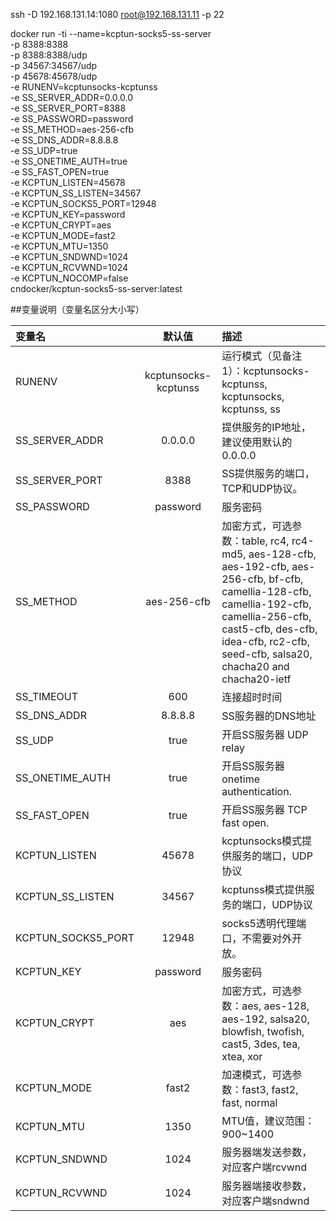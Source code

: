 ssh -D 192.168.131.14:1080 root@192.168.131.11 -p 22


docker run -ti --name=kcptun-socks5-ss-server \
-p 8388:8388 \
-p 8388:8388/udp \
-p 34567:34567/udp \
-p 45678:45678/udp \
-e RUNENV=kcptunsocks-kcptunss \
-e SS_SERVER_ADDR=0.0.0.0 \
-e SS_SERVER_PORT=8388 \
-e SS_PASSWORD=password \
-e SS_METHOD=aes-256-cfb \
-e SS_DNS_ADDR=8.8.8.8 \
-e SS_UDP=true \
-e SS_ONETIME_AUTH=true \
-e SS_FAST_OPEN=true \
-e KCPTUN_LISTEN=45678 \
-e KCPTUN_SS_LISTEN=34567 \
-e KCPTUN_SOCKS5_PORT=12948 \
-e KCPTUN_KEY=password \
-e KCPTUN_CRYPT=aes \
-e KCPTUN_MODE=fast2 \
-e KCPTUN_MTU=1350 \
-e KCPTUN_SNDWND=1024 \
-e KCPTUN_RCVWND=1024 \
-e KCPTUN_NOCOMP=false \
cndocker/kcptun-socks5-ss-server:latest

##变量说明（变量名区分大小写）

| 变量名 | 默认值 | 描述 |
| :----------------- |:--------------------:| :---------------------------------- |
 | RUNENV | kcptunsocks-kcptunss | 运行模式（见备注1）：kcptunsocks-kcptunss, kcptunsocks, kcptunss, ss |
 | SS_SERVER_ADDR | 0.0.0.0 | 提供服务的IP地址，建议使用默认的0.0.0.0 |
 | SS_SERVER_PORT | 8388 | SS提供服务的端口，TCP和UDP协议。 |
  | SS_PASSWORD | password | 服务密码 |
  | SS_METHOD | aes-256-cfb | 加密方式，可选参数：table, rc4, rc4-md5, aes-128-cfb, aes-192-cfb, aes-256-cfb, bf-cfb, camellia-128-cfb, camellia-192-cfb, camellia-256-cfb, cast5-cfb, des-cfb, idea-cfb, rc2-cfb, seed-cfb, salsa20, chacha20 and chacha20-ietf |
   | SS_TIMEOUT | 600 | 连接超时时间 |
   | SS_DNS_ADDR | 8.8.8.8 | SS服务器的DNS地址 |
   | SS_UDP | true | 开启SS服务器 UDP relay |
   | SS_ONETIME_AUTH | true | 开启SS服务器 onetime authentication. |
   | SS_FAST_OPEN | true | 开启SS服务器 TCP fast open. |
   | KCPTUN_LISTEN | 45678 | kcptunsocks模式提供服务的端口，UDP协议 |
   | KCPTUN_SS_LISTEN | 34567 | kcptunss模式提供服务的端口，UDP协议 |
  | KCPTUN_SOCKS5_PORT | 12948 | socks5透明代理端口，不需要对外开放。 |
  | KCPTUN_KEY | password | 服务密码 |
  | KCPTUN_CRYPT | aes | 加密方式，可选参数：aes, aes-128, aes-192, salsa20, blowfish, twofish, cast5, 3des, tea, xtea, xor |
  | KCPTUN_MODE | fast2 | 加速模式，可选参数：fast3, fast2, fast, normal |
  | KCPTUN_MTU | 1350 | MTU值，建议范围：900~1400 |
  | KCPTUN_SNDWND | 1024 | 服务器端发送参数，对应客户端rcvwnd |
  | KCPTUN_RCVWND | 1024 | 服务器端接收参数，对应客户端sndwnd |
